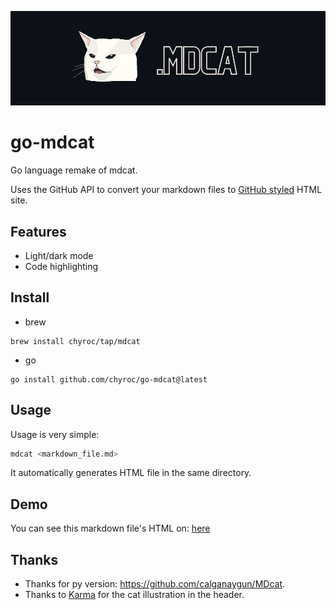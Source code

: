 ![](./static/header.png)

# go-mdcat

Go language remake of mdcat.

Uses the GitHub API to convert your markdown files to [GitHub styled](https://primer.style/) HTML site.

## Features

- Light/dark mode
- Code highlighting

## Install

- brew

```shell
brew install chyroc/tap/mdcat
```

- go

```shell
go install github.com/chyroc/go-mdcat@latest
```

## Usage

Usage is very simple:

```sh
mdcat <markdown_file.md>
```

It automatically generates HTML file in the same directory.

## Demo

You can see this markdown file's HTML on:
[here](https://chyroc.github.io/go-mdcat/README.html)

## Thanks

- Thanks for py version: https://github.com/calganaygun/MDcat.
- Thanks to [Karma](https://www.instagram.com/sanmiyorumamaevet/) for the cat illustration in the header.
